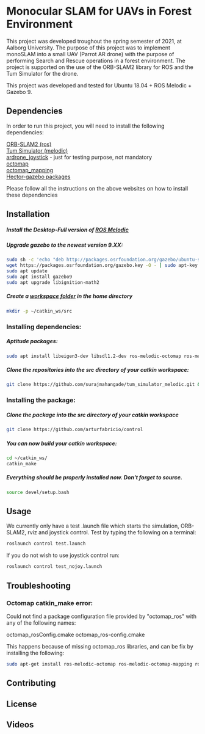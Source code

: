 # Monocular SLAM for UAVs in Forest Environment

This project was developed troughout the spring semester of 2021, at Aalborg University. The purpose of this project was to implement monoSLAM into a small UAV (Parrot AR drone) with the purpose of performing Search and Rescue operations in a forest environment. The project is supported on the use of the ORB-SLAM2 library for ROS and the Tum Simulator for the drone.

This project was developed and tested for Ubuntu 18.04 + ROS Melodic + Gazebo 9.

## Dependencies

In order to run this project, you will need to install the following dependencies:

[ORB-SLAM2 (ros)](http://wiki.ros.org/orb_slam2_ros)<br/>
[Tum Simulator (melodic)](https://github.com/surajmahangade/tum_simulator_melodic)<br/>
[ardrone_joystick](https://github.com/acpopescu/ardrone_joystick) - just for testing purpose, not mandatory<br/>
[octomap](http://wiki.ros.org/octomap)<br/>
[octomap_mapping](http://wiki.ros.org/octomap_mapping)<br/>
[Hector-gazebo packages](https://answers.ros.org/question/281462/drone-keeps-rising-in-simulation-after-takeoff/) <br/>

Please follow all the instructions on the above websites on how to install these dependencies

## Installation

##### Install the Desktop-Full version of [ROS Melodic](http://wiki.ros.org/melodic/Installation/Ubuntu)

##### Upgrade gazebo to the newest version 9.XX:

```bash
sudo sh -c 'echo "deb http://packages.osrfoundation.org/gazebo/ubuntu-stable `lsb_release -cs` main" > /etc/apt/sources.list.d/gazebo-stable.list'
wget https://packages.osrfoundation.org/gazebo.key -O - | sudo apt-key add -
sudo apt update
sudo apt install gazebo9
sudo apt upgrade libignition-math2
```

##### Create a [workspace folder](http://wiki.ros.org/catkin/Tutorials/create_a_workspace) in the home directory

```bash
mkdir -p ~/catkin_ws/src
```

### Installing dependencies:<br/>

##### Aptitude packages:

```bash
sudo apt install libeigen3-dev libsdl1.2-dev ros-melodic-octomap ros-melodic-hector-gazebo ros-melodic-hector-sensors-gazebo ros-melodic-hector-xacro-tools
```

##### Clone the repositories into the src directory of your catkin workspace:

```bash
git clone https://github.com/surajmahangade/tum_simulator_melodic.git && git clone https://github.com/dsapandora/ardrone_autonomy.git && git clone https://github.com/appliedAI-Initiative/orb_slam_2_ros.git && git clone https://github.com/OctoMap/octomap_mapping.git
```

### Installing the package:<br/>

##### Clone the package into the src directory of your catkin workspace

```bash
git clone https://github.com/arturfabricio/control
```

##### You can now build your catkin workspace:

```bash
cd ~/catkin_ws/
catkin_make
```

##### Everything should be properly installed now. Don't forget to source.

```bash
source devel/setup.bash
```

## Usage

We currently only have a test .launch file which starts the simulation, ORB-SLAM2, rviz and joystick control. Test by typing the following on a terminal:

```bash
roslaunch control test.launch
```

If you do not wish to use joystick control run:

```bash
roslaunch control test_nojoy.launch
```

## Troubleshooting

### Octomap catkin_make error:<br/>

Could not find a package configuration file provided by "octomap_ros" with
any of the following names:

octomap_rosConfig.cmake
octomap_ros-config.cmake

This happens because of missing octomap_ros libraries, and can be fix by installing the following:

```bash
sudo apt-get install ros-melodic-octomap ros-melodic-octomap-mapping ros-melodic-octomap-msgs ros-melodic-octomap-ros ros-melodic-octomap-rviz-plugins ros-melodic-octomap-server
```

## Contributing

## License

## Videos
